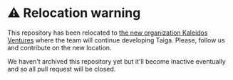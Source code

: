 ⚠️ Relocation warning
=====================

This repository has been relocated to [the new organization Kaleidos Ventures](https://github.com/kaleidos-ventures/taiga-front/) where the team will continue developing Taiga. Please, follow us and contribute on the new location.

We haven't archived this repository yet but it'll become inactive eventually and so all pull request will be closed.
